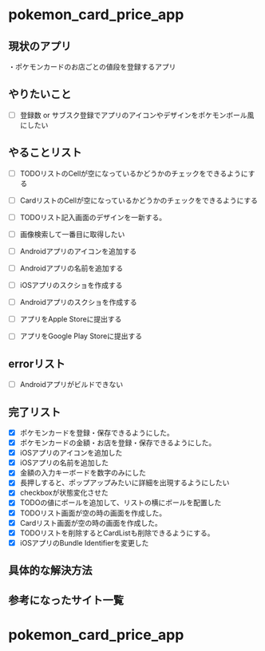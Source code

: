 # pokemon_card_price_app

## 現状のアプリ  
・ポケモンカードのお店ごとの値段を登録するアプリ  

## やりたいこと
- [ ] 登録数 or サブスク登録でアプリのアイコンやデザインをポケモンボール風にしたい

## やることリスト
- [ ] TODOリストのCellが空になっているかどうかのチェックをできるようにする
- [ ] CardリストのCellが空になっているかどうかのチェックをできるようにする
- [ ] TODOリスト記入画面のデザインを一新する。

- [ ] 画像検索して一番目に取得したい
- [ ] Androidアプリのアイコンを追加する
- [ ] Androidアプリの名前を追加する
- [ ] iOSアプリのスクショを作成する
- [ ] Androidアプリのスクショを作成する
- [ ] アプリをApple Storeに提出する
- [ ] アプリをGoogle Play Storeに提出する

## errorリスト
- [ ] Androidアプリがビルドできない

## 完了リスト
- [x] ポケモンカードを登録・保存できるようにした。
- [x] ポケモンカードの金額・お店を登録・保存できるようにした。
- [x] iOSアプリのアイコンを追加した
- [x] iOSアプリの名前を追加した
- [x] 金額の入力キーボードを数字のみにした
- [x] 長押しすると、ポップアップみたいに詳細を出現するようにしたい
- [x] checkboxが状態変化させた
- [x] TODOの値にボールを追加して、リストの横にボールを配置した
- [x] TODOリスト画面が空の時の画面を作成した。
- [x] Cardリスト画面が空の時の画面を作成した。
- [x] TODOリストを削除するとCardListも削除できるようにする。
- [x] iOSアプリのBundle Identifierを変更した

## 具体的な解決方法


 
## 参考になったサイト一覧

# pokemon_card_price_app

